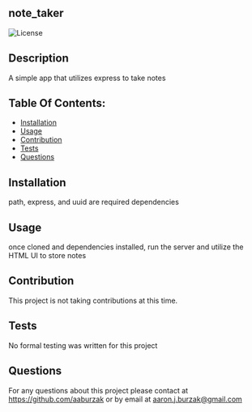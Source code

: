 
## note_taker

![License](https://img.shields.io/badge/License-MIT-blue.svg)

## Description
A simple app that utilizes express to take notes

## Table Of Contents:
- [Installation](#installation)
- [Usage](#usage)
- [Contribution](#contribution)
- [Tests](#tests)
- [Questions](#questions)

## Installation
path, express, and uuid are required dependencies

## Usage
once cloned and dependencies installed, run the server and utilize the HTML UI to store notes

## Contribution
This project is not taking contributions at this time.

## Tests
No formal testing was written for this project

## Questions

For any questions about this project please contact at https://github.com/aaburzak or by email at aaron.j.burzak@gmail.com 
